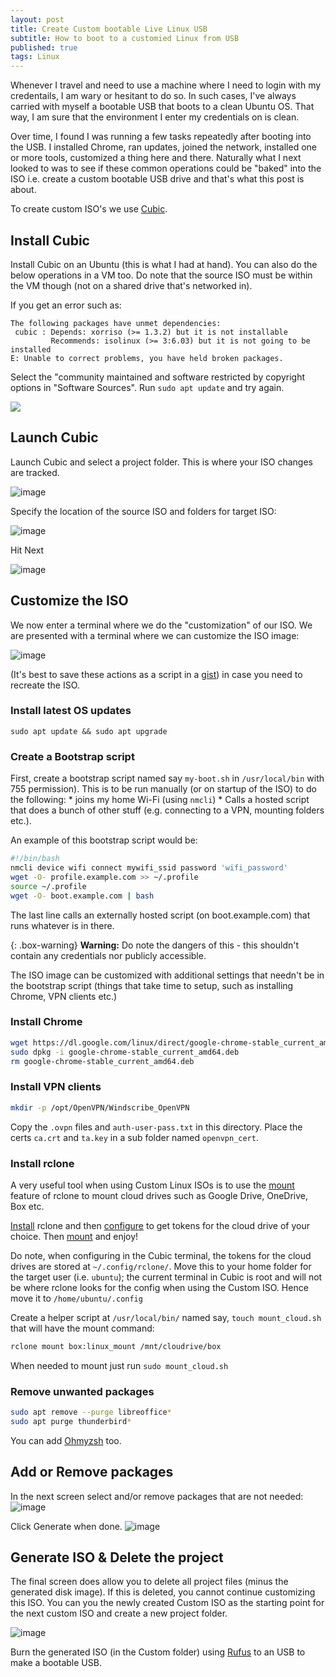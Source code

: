 ```yaml
---
layout: post
title: Create Custom bootable Live Linux USB
subtitle: How to boot to a customied Linux from USB
published: true
tags: Linux
---
```



Whenever I travel and need to use a machine where I need to login with my credentails, I am wary or hesitant to do so. In such cases, I've always carried with myself a bootable USB that boots to a clean Ubuntu OS. That way, I am sure that the environment I enter my credentials on is clean. 

Over time, I found I was running a few tasks repeatedly after booting into the USB. I installed Chrome, ran updates, joined the network, installed one or more tools, customized a thing here and there. Naturally what I next looked to was to see if these common operations could be "baked" into the ISO i.e. create a custom bootable USB drive and that's what this post is about.

To create custom ISO's we use [Cubic](https://launchpad.net/cubic).

## Install Cubic
Install Cubic on an Ubuntu (this is what I had at hand). You can also do the below operations in a VM too. Do note that the source ISO must be within the VM though (not on a shared drive that's networked in). 

If you get an error such as:
```
The following packages have unmet dependencies:
 cubic : Depends: xorriso (>= 1.3.2) but it is not installable
         Recommends: isolinux (>= 3:6.03) but it is not going to be installed
E: Unable to correct problems, you have held broken packages.
```
Select the "community maintained and software restricted by copyright options in "Software Sources". Run `sudo apt update` and try again.

![](https://i.stack.imgur.com/cGmRz.png)

## Launch Cubic
Launch Cubic and select a project folder. This is where your ISO changes are tracked. 

![image](https://user-images.githubusercontent.com/327990/65850434-76819180-e381-11e9-92a8-ed360b65640b.png)


Specify the location of the source ISO and folders for target ISO:

![image](https://user-images.githubusercontent.com/327990/65850408-5ce04a00-e381-11e9-9313-473f7f5ec781.png)

Hit Next

![image](https://user-images.githubusercontent.com/327990/65850391-43d79900-e381-11e9-927c-f5f8e5a910c9.png)

## Customize the ISO
We now enter a terminal where we do the "customization" of our ISO. We are presented with a terminal where we can customize the ISO image:

![image](https://user-images.githubusercontent.com/327990/74652427-f9847680-51c0-11ea-816f-a948f167d6f7.png)

 (It's best to save these actions as a script in a [gist](https://gist.github.com/)) in case you need to recreate the ISO.

### Install latest OS updates 
`sudo apt update && sudo apt upgrade`

### Create a Bootstrap script

First, create a bootstrap script named say `my-boot.sh` in `/usr/local/bin` with 755 permission). This is to be run manually (or on startup of the ISO) to do the following:
	* joins my home Wi-Fi (using `nmcli`)
	* Calls a hosted script that does a bunch of other stuff (e.g. connecting to a VPN, mounting folders etc.). 
	
An example of this bootstrap script would be:
	
```bash
#!/bin/bash
nmcli device wifi connect mywifi_ssid password 'wifi_password'
wget -O- profile.example.com >> ~/.profile
source ~/.profile
wget -O- boot.example.com | bash
```

The last line calls an externally hosted script (on boot.example.com) that runs whatever is in there. 

{: .box-warning}
**Warning:** Do note the dangers of this - this shouldn't contain any credentials nor publicly accessible. 

The ISO image can be customized 	with additional settings that needn't be in the bootstrap script (things that take time to setup, such as installing Chrome, VPN clients etc.)


### Install Chrome
```bash
wget https://dl.google.com/linux/direct/google-chrome-stable_current_amd64.deb
sudo dpkg -i google-chrome-stable_current_amd64.deb
rm google-chrome-stable_current_amd64.deb
```
### Install VPN clients
```bash
mkdir -p /opt/OpenVPN/Windscribe_OpenVPN
```
Copy the `.ovpn` files and `auth-user-pass.txt` in this directory. Place the certs `ca.crt` and `ta.key` in a sub folder named `openvpn_cert`.

### Install rclone
A very useful tool when using Custom Linux ISOs is to use the [mount](https://rclone.org/commands/rclone_mount/) feature of rclone to mount cloud drives such as Google Drive, OneDrive, Box etc.

[Install](https://rclone.org/downloads/) rclone and then [configure](https://rclone.org/commands/rclone_config/)  to get tokens for the cloud drive of your choice. Then [mount](https://rclone.org/commands/rclone_mount/) and enjoy! 

Do note, when configuring in the Cubic terminal, the tokens for the cloud drives are stored at `~/.config/rclone/`. Move this to your home folder for the target user (i.e. `ubuntu`); the current terminal in Cubic is root and will not be where rclone looks for the config when using the Custom ISO. Hence move it to `/home/ubuntu/.config`

Create a helper script at `/usr/local/bin/` named say, `touch mount_cloud.sh` that will have the mount command: 
```bash
rclone mount box:linux_mount /mnt/cloudrive/box
```
When needed to mount just run `sudo mount_cloud.sh`

### Remove unwanted packages 
```bash
sudo apt remove --purge libreoffice*
sudo apt purge thunderbird*
```
You can add [Ohmyzsh](https://github.com/ohmyzsh) too.

## Add or Remove packages
In the next screen select and/or remove packages that are not needed:
![image](https://user-images.githubusercontent.com/327990/74652853-eaea8f00-51c1-11ea-9262-35a7807d0b4f.png)

Click Generate when done.
![image](https://user-images.githubusercontent.com/327990/74653716-b7106900-51c3-11ea-86f8-e6c1b65f1b7a.png)

## Generate ISO & Delete the project
The final screen does allow you to delete all project files (minus the generated disk image). If this is deleted, you cannot continue customizing this ISO. You can you the newly created Custom ISO as the starting point for the next custom ISO and create a new project folder.
 
![image](https://user-images.githubusercontent.com/327990/74657031-5c2e4000-51ca-11ea-8ac7-318851a23c35.png)

Burn the generated ISO (in the Custom folder) using  [Rufus](https://rufus.ie/) to an USB to make a bootable USB. 
